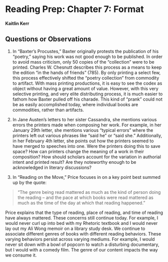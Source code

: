 # Reading Prep: Chapter 7: Format 

#### Kaitlin Kerr

## Questions or Observations

1. In “Baxter’s Procustes,” Baxter originally protests the publication of his “poetry,” saying his work was not good enough to be published. In order to avoid mass criticism, only 50 copies of the “collection” were to be printed. Charles W. Chesnutt describes this process as a means to keep the edition “in the hands of friends” (785). By only printing a select few, this process effectively shifted the “poetry collection” from commodity to artifact. With mass printing productions, it is easy to see the codex as object without having a great amount of value. However, with this very selective printing, and very elite distributing process, it is much easier to fathom how Baxter pulled off his charade. This kind of “prank” could not be as easily accomplished today, where individual books are commodities, rather than artifacts. 

2. In Jane Austen’s letters to her sister Cassandra, she mentions various errors the printers made when composing her work. For example, in her January 29th letter, she mentions various “typical errors” where the printers left out various phrases like “said he” or “said she.” Additionally, in her February 4th letter, she points out how the printers seemed to have merged to speeches into one. Were the printers doing this to save space? How can printers change the meaning of a work in their composition? How should scholars account for the variation in authorial intent and printed result? Are they noteworthy enough to be acknowledged in literary discussions?

3.  In “Reading on the Move,” Price focuses in on a key point best summed up by the quote: 
> “The genre being read mattered as much as the kind of person doing the reading – and the pace at which books were read mattered as much as the time of the day at which that reading happened.” 

Price explains that the type of reading, place of reading, and time of reading have always mattered. These concerns still continue today. For example, I would never curl up into bed with my Rhetoric textbook and I would never lay out my Ali Wong memoir on a library study desk. We continue to associate different genres of books with different reading behaviors. These varying behaviors persist across varying mediums. For example, I would never sit down with a bowl of popcorn to watch a disturbing documentary, but I would with a comedy film. The genre of our content impacts the way we consume it.  
